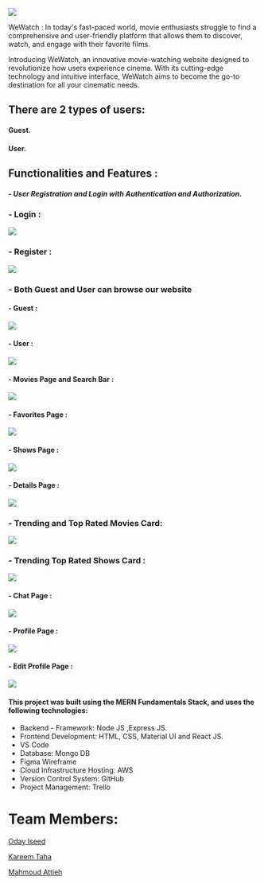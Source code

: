 

![](https://i.imgur.com/k3MDqzK.png)


WeWatch : In today's fast-paced world, movie enthusiasts struggle to find a comprehensive and user-friendly platform that allows them to discover, watch, and engage with their favorite films.

Introducing WeWatch, an innovative movie-watching website designed to revolutionize how users experience cinema. With its cutting-edge technology and intuitive interface, WeWatch aims to become the go-to destination for all your cinematic needs.



## There are 2 types of users: 

#### Guest.
#### User. 

## Functionalities and Features :

##### - User Registration and Login with Authentication and Authorization.

### - Login :

![](https://i.imgur.com/lghL3cJ.png)

### - Register :

![](https://i.imgur.com/q5Cqgf5.png)

### - Both Guest and User can browse our website 

#### - Guest : 

![](https://i.imgur.com/qqiGOy9.png)


#### - User : 

![](https://i.imgur.com/DFQPQM4.png)


#### - Movies Page and Search Bar :

![](https://i.imgur.com/mMpj1W5.png)


#### - Favorites Page :

![](https://i.imgur.com/mMpj1W5.png)


#### - Shows Page : 

![](https://i.imgur.com/joudleO.png)

#### - Details Page : 

![](https://i.imgur.com/joIHqZl.png)


### - Trending and Top Rated Movies Card:

![](https://i.imgur.com/bSmOPOq.png)

### - Trending Top Rated Shows Card :

![](https://i.imgur.com/GZKGfaT.png)


#### - Chat Page : 

![](https://i.imgur.com/CPX3cSN.png)


#### -  Profile Page : 

![](https://i.imgur.com/eEgHnhU.png)

#### - Edit Profile Page : 

![](https://i.imgur.com/SlCYPfD.png)



#### This project was built using the MERN Fundamentals Stack, and uses the following technologies:
- Backend - Framework: Node JS ,Express JS. 
- Frontend Development: HTML, CSS, Material UI and React JS.
- VS Code
- Database: Mongo DB
- Figma Wireframe
- Cloud Infrastructure Hosting: AWS
- Version Control System: GitHub
- Project Management: Trello

# Team Members: 

[Oday Iseed](https://www.linkedin.com/in/p1gt/)

[Kareem Taha](https://www.linkedin.com/in/kareem-taha-892b26273/)

[Mahmoud Attieh](https://github.com/Mahmoud-Attieh/)


